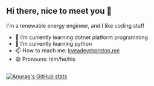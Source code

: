 ## Hi there, nice to meet you 👋

I'm a renewable energy engineer, and I like coding stuff


- 🔭 I’m currently learning dotnet platform programming
- 🌱 I’m currently learning python
- 📫 How to reach me: kveadev@proton.me
- 😄 Pronouns: him/he/his

##
[![Anurag's GitHub stats](https://github-readme-stats.vercel.app/api?username=kveadev&show_icons=true&theme=radical)](https://github.com/kveadev/github-readme-stats)
